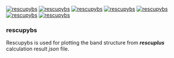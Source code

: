 [![rescupybs](https://img.shields.io/pypi/v/rescupybs?style=flat-square)](https://pypi.org/project/rescupybs/)
[![rescupybs](https://img.shields.io/pypi/pyversions/rescupybs?style=flat-square)](https://pypi.org/project/rescupybs/)
[![rescupybs](https://img.shields.io/pypi/l/rescupybs?style=flat-square)](https://pypi.org/project/rescupybs/)
[![rescupybs](https://img.shields.io/pypi/dm/rescupybs?style=flat-square)](https://pypi.org/project/rescupybs/)
[![rescupybs](https://img.shields.io/pypi/wheel/rescupybs?style=flat-square)](https://pypi.org/project/rescupybs/)
[![rescupybs](https://img.shields.io/github/last-commit/lkccrr/rescupybs?style=flat-square)](https://github.com/lkccrr/rescupybs)
[![rescupybs](https://img.shields.io/github/release-date/lkccrr/rescupybs?style=flat-square)](https://github.com/lkccrr/rescupybs)

### rescupybs

Rescupybs is used for plotting the band structure from ***rescuplus*** calculation result *json* file.
 
